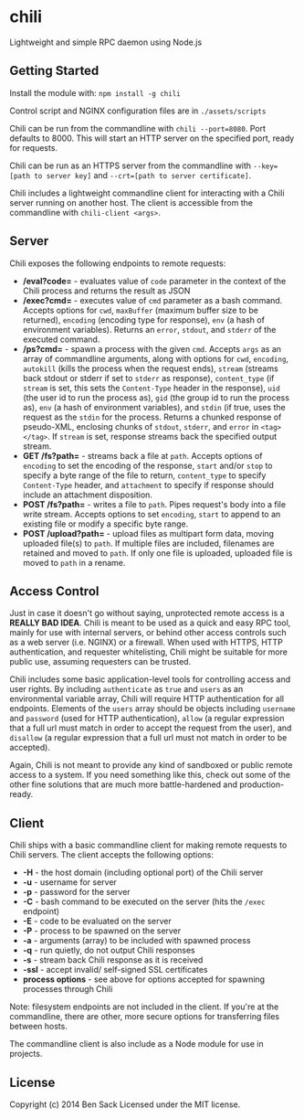 # chili

Lightweight and simple RPC daemon using Node.js

## Getting Started
Install the module with: `npm install -g chili`

Control script and NGINX configuration files are in `./assets/scripts`

Chili can be run from the commandline with `chili --port=8080`. Port defaults to 8000. This will start an HTTP server on the specified port, ready for requests.

Chili can be run as an HTTPS server from the commandline with `--key=[path to server key]` and `--crt=[path to server certificate]`.

Chili includes a lightweight commandline client for interacting with a Chili server running on another host. The client is accessible from the commandline with `chili-client <args>`.

## Server
Chili exposes the following endpoints to remote requests:

* **/eval?code=** - evaluates value of `code` parameter in the context of the Chili process and returns the result as JSON
* **/exec?cmd=** - executes value of `cmd` parameter as a bash command. Accepts options for `cwd`, `maxBuffer` (maximum buffer size to be returned), `encoding` (encoding type for response), `env` (a hash of environment variables). Returns an `error`, `stdout`, and `stderr` of the executed command.
* **/ps?cmd=** - spawn a process with the given `cmd`. Accepts `args` as an array of commandline arguments, along with options for `cwd`, `encoding`, `autokill` (kills the process when the request ends), `stream` (streams back stdout or stderr if set to `stderr` as response), `content_type` (if `stream` is set, this sets the `Content-Type` header in the response), `uid` (the user id to run the process as), `gid` (the group id to run the process as), `env` (a hash of environment variables), and `stdin` (if true, uses the request as the `stdin` for the process. Returns a chunked response of pseudo-XML, enclosing chunks of `stdout`, `stderr`, and `error` in `<tag></tag>`. If `stream` is set, response streams back the specified output stream.
* **GET /fs?path=** - streams back a file at `path`. Accepts options of `encoding` to set the encoding of the response, `start` and/or `stop` to specify a byte range of the file to return, `content_type` to specify `Content-Type` header, and `attachment` to specify if response should include an attachment disposition.
* **POST /fs?path=** - writes a file to `path`. Pipes request's body into a file write stream. Accepts options to set `encoding`, `start` to append to an existing file or modify a specific byte range.
* **POST /upload?path=** - upload files as multipart form data, moving uploaded file(s) to `path`. If multiple files are included, filenames are retained and moved to `path`. If only one file is uploaded, uploaded file is moved to `path` in a rename.

## Access Control
Just in case it doesn't go without saying, unprotected remote access is a **REALLY BAD IDEA**. Chili is meant to be used as a quick and easy RPC tool, mainly for use with internal servers, or behind other access controls such as a web server (i.e. NGINX) or a firewall. When used with HTTPS, HTTP authentication, and requester whitelisting, Chili might be suitable for more public use, assuming requesters can be trusted.

Chili includes some basic application-level tools for controlling access and user rights. By including `authenticate` as `true` and `users` as an environmental variable array, Chili will require HTTP authentication for all endpoints. Elements of the `users` array should be objects including `username` and `password` (used for HTTP authentication), `allow` (a regular expression that a full url must match in order to accept the request from the user), and `disallow` (a regular expression that a full url must not match in order to be accepted).

Again, Chili is not meant to provide any kind of sandboxed or public remote access to a system. If you need something like this, check out some of the other fine solutions that are much more battle-hardened and production-ready.

## Client
Chili ships with a basic commandline client for making remote requests to Chili servers. The client accepts the following options:

* **-H** - the host domain (including optional port) of the Chili server
* **-u** - username for server
* **-p** - password for the server
* **-C** - bash command to be executed on the server (hits the `/exec` endpoint)
* **-E** - code to be evaluated on the server
* **-P** - process to be spawned on the server
* **-a** - arguments (array) to be included with spawned process
* **-q** - run quietly, do not output Chili responses
* **-s** - stream back Chili response as it is received
* **-ssl** - accept invalid/ self-signed SSL certificates
* **process options** - see above for options accepted for spawning processes through Chili

Note: filesystem endpoints are not included in the client. If you're at the commandline, there are other, more secure options for transferring files between hosts.

The commandline client is also include as a Node module for use in projects.

## License
Copyright (c) 2014 Ben Sack
Licensed under the MIT license.
